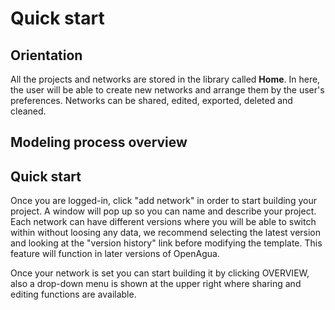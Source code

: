 # Quick start

## Orientation

All the projects and networks are stored in the library called **Home**. In here, the user will be able to create new networks and arrange them by the user's preferences. Networks can be shared, edited, exported, deleted and cleaned.

## Modeling process overview

## Quick start

Once you are logged-in, click "add network" in order to start building your project. A window will pop up so you can name and describe your project. Each network can have different versions where you will be able to switch within without loosing any data, we recommend selecting the latest version and looking at the "version history" link before modifying the template. This feature will function in later versions of OpenAgua.

Once your network is set you can start building it by clicking OVERVIEW, also a drop-down menu is shown at the upper right where sharing and editing functions are available.

